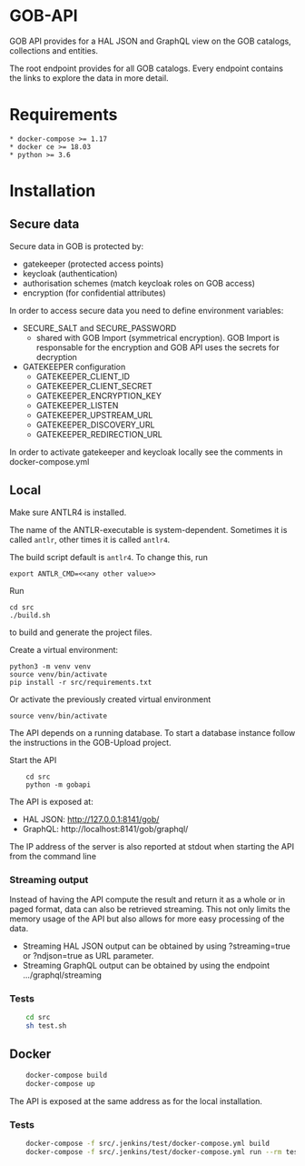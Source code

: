 # GOB-API

GOB API provides for a HAL JSON and GraphQL view on the GOB catalogs, collections and entities.

The root endpoint provides for all GOB catalogs.
Every endpoint contains the links to explore the data in more detail.

# Requirements

    * docker-compose >= 1.17
    * docker ce >= 18.03
    * python >= 3.6
    
# Installation

## Secure data

Secure data in GOB is protected by:
- gatekeeper (protected access points)
- keycloak (authentication)
- authorisation schemes (match keycloak roles on GOB access)
- encryption (for confidential attributes)

In order to access secure data you need to define environment variables:
- SECURE_SALT and SECURE_PASSWORD
  - shared with GOB Import (symmetrical encryption).
    GOB Import is responsable for the encryption and GOB API uses the secrets for decryption
- GATEKEEPER configuration
  - GATEKEEPER_CLIENT_ID
  - GATEKEEPER_CLIENT_SECRET
  - GATEKEEPER_ENCRYPTION_KEY
  - GATEKEEPER_LISTEN
  - GATEKEEPER_UPSTREAM_URL
  - GATEKEEPER_DISCOVERY_URL
  - GATEKEEPER_REDIRECTION_URL

In order to activate gatekeeper and keycloak locally see the comments in docker-compose.yml   

## Local

Make sure ANTLR4 is installed.

The name of the ANTLR-executable is system-dependent. Sometimes it is called
```antlr```, other times it is called ```antlr4```.

The build script default is ```antlr4```. To change this, run

    export ANTLR_CMD=<<any other value>>

Run

    cd src
    ./build.sh
    
to build and generate the project files.

Create a virtual environment:

    python3 -m venv venv
    source venv/bin/activate
    pip install -r src/requirements.txt
    
Or activate the previously created virtual environment

    source venv/bin/activate

The API depends on a running database.
To start a database instance follow the instructions in the GOB-Upload project.

Start the API

```
    cd src
    python -m gobapi
```

The API is exposed at:
- HAL JSON: http://127.0.0.1:8141/gob/
- GraphQL: http://localhost:8141/gob/graphql/

The IP address of the server is also reported at stdout when starting the API from the command line

### Streaming output

Instead of having the API compute the result and return it as a whole or in paged format,
data can also be retrieved streaming. This not only limits the memory usage of the API
but also allows for more easy processing of the data.

- Streaming HAL JSON output can be obtained by using ?streaming=true or ?ndjson=true as URL parameter.
- Streaming GraphQL output can be obtained by using the endpoint .../graphql/streaming

### Tests

```bash
    cd src
    sh test.sh
```

## Docker

```bash
    docker-compose build
    docker-compose up
```

The API is exposed at the same address as for the local installation.

### Tests

```bash
    docker-compose -f src/.jenkins/test/docker-compose.yml build
    docker-compose -f src/.jenkins/test/docker-compose.yml run --rm test
```
